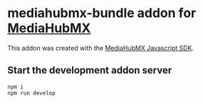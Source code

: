 # mediahubmx-bundle addon for [MediaHubMX](https://mhub.mx)

This addon was created with the [MediaHubMX Javascript SDK](https://github.com/mediahubmx/mediahubmx-js).

## Start the development addon server

```shell
npm i
npm run develop
```
